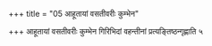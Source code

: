 +++
title = "05 आहूतायां वसतीवरीः कुम्भेन"

+++
आहूतायां वसतीवरीः कुम्भेन गिरिभिदां वहन्तीनां प्रत्यङ्तिष्ठन्गृह्णाति ५